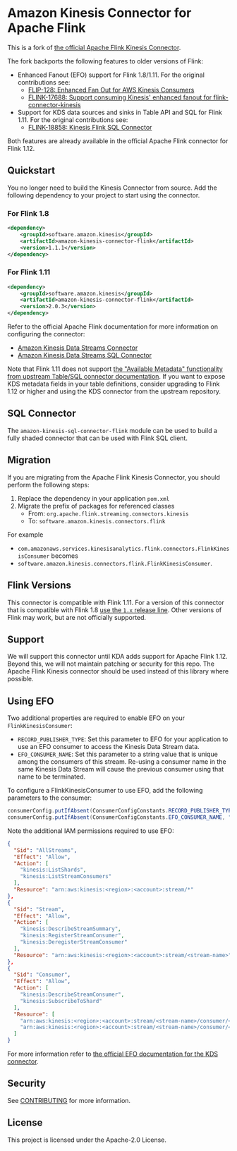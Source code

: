 # Amazon Kinesis Connector for Apache Flink

This is a fork of [the official Apache Flink Kinesis Connector](https://github.com/apache/flink/tree/master/flink-connectors/flink-connector-kinesis).

The fork backports the following features to older versions of Flink:

  - Enhanced Fanout (EFO) support for Flink 1.8/1.11. For the original contributions see:
    - [FLIP-128: Enhanced Fan Out for AWS Kinesis Consumers](https://cwiki.apache.org/confluence/display/FLINK/FLIP-128%3A+Enhanced+Fan+Out+for+AWS+Kinesis+Consumers)
    - [FLINK-17688: Support consuming Kinesis' enhanced fanout for flink-connector-kinesis](https://issues.apache.org/jira/browse/FLINK-17688)
  - Support for KDS data sources and sinks in Table API and SQL for Flink 1.11. For the original contributions see:
    - [FLINK-18858: Kinesis Flink SQL Connector](https://issues.apache.org/jira/browse/FLINK-18858)

Both features are already available in the official Apache Flink connector for Flink 1.12.

## Quickstart 

You no longer need to build the Kinesis Connector from source. 
Add the following dependency to your project to start using the connector.

### For Flink 1.8
```xml
<dependency>
    <groupId>software.amazon.kinesis</groupId>
    <artifactId>amazon-kinesis-connector-flink</artifactId>
    <version>1.1.1</version>
</dependency>
```  

### For Flink 1.11
```xml
<dependency>
    <groupId>software.amazon.kinesis</groupId>
    <artifactId>amazon-kinesis-connector-flink</artifactId>
    <version>2.0.3</version>
</dependency>
```  

Refer to the official Apache Flink documentation for more information on configuring the connector:
- [Amazon Kinesis Data Streams Connector](https://ci.apache.org/projects/flink/flink-docs-master/dev/connectors/kinesis.html)
- [Amazon Kinesis Data Streams SQL Connector](https://ci.apache.org/projects/flink/flink-docs-master/dev/table/connectors/kinesis.html)

Note that Flink 1.11 does not support [the "Available Metadata" functionality from upstream Table/SQL connector documentation](https://ci.apache.org/projects/flink/flink-docs-master/dev/table/connectors/kinesis.html#available-metadata). 
If you want to expose KDS metadata fields in your table definitions, consider upgrading to Flink 1.12 or higher and using the KDS connector from the upstream repository.

## SQL Connector

The `amazon-kinesis-sql-connector-flink` module can be used to build a fully shaded connector that can be used with Flink SQL client.
 
## Migration

If you are migrating from the Apache Flink Kinesis Connector, you should perform the following steps:
  
  1. Replace the dependency in your application `pom.xml`
  1. Migrate the prefix of packages for referenced classes
      - From: `org.apache.flink.streaming.connectors.kinesis`
      - To: `software.amazon.kinesis.connectors.flink`
    
For example
 
  - `com.amazonaws.services.kinesisanalytics.flink.connectors.FlinkKinesisConsumer` becomes
  - `software.amazon.kinesis.connectors.flink.FlinkKinesisConsumer`.

## Flink Versions

This connector is compatible with Flink 1.11.
For a version of this connector that is compatible with Flink 1.8 [use the `1.x` release line](https://github.com/awslabs/amazon-kinesis-connector-flink/tree/release-1.0).
Other versions of Flink may work, but are not officially supported. 

## Support

We will support this connector until KDA adds support for Apache Flink 1.12. 
Beyond this, we will not maintain patching or security for this repo.
The Apache Flink Kinesis connector should be used instead of this library where possible.

## Using EFO

Two additional properties are required to enable EFO on your `FlinkKinesisConsumer`:
- `RECORD_PUBLISHER_TYPE`: Set this parameter to EFO for your application to use an EFO consumer to access the Kinesis Data Stream data.
- `EFO_CONSUMER_NAME`: Set this parameter to a string value that is unique among the consumers of this stream. Re-using a consumer name in the same Kinesis Data Stream will cause the previous consumer using that name to be terminated.

To configure a FlinkKinesisConsumer to use EFO, add the following parameters to the consumer:
```java
consumerConfig.putIfAbsent(ConsumerConfigConstants.RECORD_PUBLISHER_TYPE, "EFO");
consumerConfig.putIfAbsent(ConsumerConfigConstants.EFO_CONSUMER_NAME, "efo-consumer");
```

Note the additional IAM permissions required to use EFO:

```json
{
  "Sid": "AllStreams",
  "Effect": "Allow",
  "Action": [
    "kinesis:ListShards",
    "kinesis:ListStreamConsumers"
  ],
  "Resource": "arn:aws:kinesis:<region>:<account>:stream/*"
},
{
  "Sid": "Stream",
  "Effect": "Allow",
  "Action": [
    "kinesis:DescribeStreamSummary",
    "kinesis:RegisterStreamConsumer",
    "kinesis:DeregisterStreamConsumer"
  ],
  "Resource": "arn:aws:kinesis:<region>:<account>:stream/<stream-name>"
},
{
  "Sid": "Consumer",
  "Effect": "Allow",
  "Action": [
    "kinesis:DescribeStreamConsumer",
    "kinesis:SubscribeToShard"
  ],
  "Resource": [
    "arn:aws:kinesis:<region>:<account>:stream/<stream-name>/consumer/<consumer-name>",
    "arn:aws:kinesis:<region>:<account>:stream/<stream-name>/consumer/<consumer-name>:*"
  ]
}
```

For more information refer to [the official EFO documentation for the KDS connector](https://ci.apache.org/projects/flink/flink-docs-master/dev/connectors/kinesis.html#using-enhanced-fan-out).

## Security

See [CONTRIBUTING](CONTRIBUTING.md#security-issue-notifications) for more information.

## License

This project is licensed under the Apache-2.0 License.

